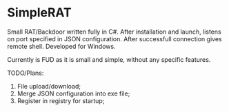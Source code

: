 # SimpleRAT

Small RAT/Backdoor written fully in C#.
After installation and launch, listens on port specified in JSON configuration. After successfull connection gives remote shell.
Developed for Windows.

Currently is FUD as it is small and simple, without any specific features.

TODO/Plans: 
1. File upload/download;
2. Merge JSON configuration into exe file;
3. Register in registry for startup;
